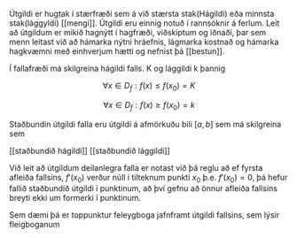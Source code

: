 Útgildi er hugtak í stærfræði sem á við stærsta stak(Hágildi) eða minnsta stak(lággyldi) [[mengi]]. Útgildi eru einnig notuð í rannsóknir á ferlum. Leit að útgildum er mikið hagnýtt í hagfræði, viðskiptum og iðnaði, þar sem menn leitast við að hámarka nýtni hráefnis, lágmarka kostnað og hámarka hagkvæmni með einhverjum hætti og nefnist þá [[bestun]].

Í fallafræði má skilgreina hágildi falls. K og lággildi k þannig

$$\forall x \in D_f : f(x) \leq f(x_0)=K$$

$$\forall x \in D_f : f(x) \geq f(x_0)=k$$

Staðbundin útgildi falla eru útgildi á afmörkuðu bili $[a,b]$ sem má skilgreina sem

[[staðbundið hágildi]]
[[staðbundið lággildi]]

Við leit að útgildum deilanlegra falla er notast við þá reglu að ef fyrsta afleiða fallsins, $f'(x_0)$ verður núll í tilteknum punkti $x_0$ þ.e. $f'(x_0)=0$, þá hefur fallið staðbundið útgildi í punktinum, að því gefnu að önnur afleiða fallsins breyti ekki um formerki í punktinum.

Sem dæmi þá er toppunktur feleygboga jafnframt útgildi fallsins, sem lýsir fleigboganum